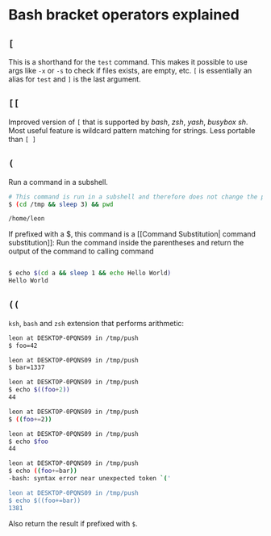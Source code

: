 # Bash bracket operators explained

## `[`
This is a shorthand for the `test` command. This makes it possible to use args like `-x` or `-s` to check if files exists, are empty, etc. `[` is essentially an alias for `test` and `]` is the last argument.


## `[[`
Improved version of `[` that is supported by _bash_, _zsh_, _yash_, _busybox_ _sh_.  Most useful feature is wildcard pattern matching for strings. Less portable than `[ ]`

## `(`
Run a command in a subshell.

```bash
# This command is run in a subshell and therefore does not change the parent's shell directory
$ (cd /tmp && sleep 3) && pwd

/home/leon
```

If prefixed with a $, this command is a [[Command Substitution| command substitution]]: Run the command inside the parentheses and return the output of the command to calling command

```bash

$ echo $(cd a && sleep 1 && echo Hello World)
Hello World

```


## `((`
`ksh`, `bash` and `zsh` extension that performs arithmetic:

```bash
leon at DESKTOP-0PQNS09 in /tmp/push
$ foo=42

leon at DESKTOP-0PQNS09 in /tmp/push
$ bar=1337

leon at DESKTOP-0PQNS09 in /tmp/push
$ echo $((foo+2))
44

leon at DESKTOP-0PQNS09 in /tmp/push
$ ((foo+=2))

leon at DESKTOP-0PQNS09 in /tmp/push
$ echo $foo
44

leon at DESKTOP-0PQNS09 in /tmp/push
$ echo ((foo+=bar))
-bash: syntax error near unexpected token `('

leon at DESKTOP-0PQNS09 in /tmp/push
$ echo $((foo+=bar))
1381
```

Also return the result if prefixed with `$`. 